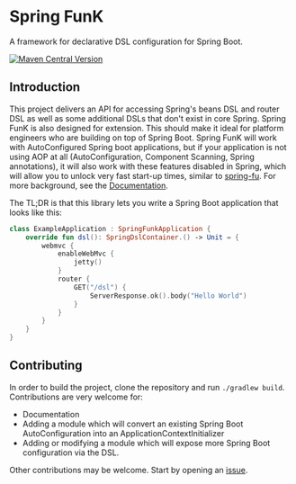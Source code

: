 # Spring FunK

A framework for declarative DSL configuration for Spring Boot.

[![Maven Central Version](https://img.shields.io/maven-central/v/io.github.wakingrufus/spring-funk-core?style=for-the-badge&color=01AF01)](https://repo1.maven.org/maven2/io/github/wakingrufus/)

## Introduction

This project delivers an API for accessing Spring's beans DSL and router DSL as well as some additional DSLs that don't exist in core Spring. 
Spring FunK is also designed for extension. This should make it ideal for platform engineers who are building on top of Spring Boot.
Spring FunK will work with AutoConfigured Spring boot applications, but if your application is not using AOP at all (AutoConfiguration, Component Scanning, Spring annotations), it will also work with these features disabled in Spring, which will allow you to unlock very fast start-up times, similar to [spring-fu](https://github.com/spring-projects-experimental/spring-fu).
For more background, see the [Documentation](https://wakingrufus.github.io/spring-funk/introduction.html).

The TL;DR is that this library lets you write a Spring Boot application that looks like this:
```kotlin
class ExampleApplication : SpringFunkApplication {
    override fun dsl(): SpringDslContainer.() -> Unit = {
        webmvc {
            enableWebMvc {
                jetty()
            }
            router {
                GET("/dsl") {
                    ServerResponse.ok().body("Hello World")
                }
            }
        }
    }
}
```

## Contributing

In order to build the project, clone the repository and run `./gradlew build`.
Contributions are very welcome for:
- Documentation
- Adding a module which will convert an existing Spring Boot AutoConfiguration into an ApplicationContextInitializer
- Adding or modifying a module which will expose more Spring Boot configuration via the DSL.

Other contributions may be welcome. Start by opening an [issue](https://github.com/wakingrufus/spring-funk/issues).
